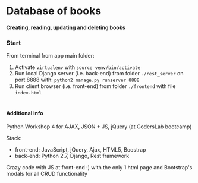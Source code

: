 # Database of books 
**Creating, reading, updating and deleting books**

### Start
From terminal from app main folder:
1. Activate `virtualenv` with `source venv/bin/activate` 
2. Run local Django server (i.e. back-end) from folder `./rest_server` on port 8888 with:
`python2 manage.py runserver 8888`
3. Run client browser (i.e. front-end) from folder `./frontend` with file `index.html`

#
#### Additional info
Python Workshop 4 for AJAX, JSON + JS, jQuery (at CodersLab bootcamp)

Stack:
 - front-end: JavaScript, jQuery, Ajax, HTML5, Boostrap 
 - back-end: Python 2.7, Django, Rest framework
 
 Crazy code with JS at front-end :) with the only 1 html page and Bootstrap's modals for all CRUD functionality